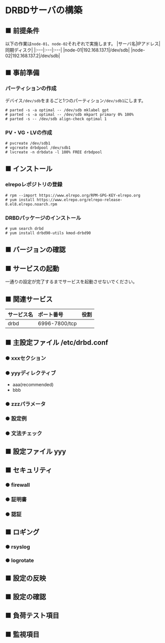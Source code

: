 # DRBDサーバの構築
## ■ 前提条件
以下の作業は`node-01`、`node-02`それぞれで実施します。
|サーバ名|IPアドレス|同期ディスク|
|:---|:---|:---|
|node-01|192.168.137.1|/dev/sdb|
|node-02|192.168.137.2|/dev/sdb|

## ■ 事前準備
### パーティションの作成
デバイス`/dev/sdb`をまるごと1つのパーティション`/dev/sdb1`にします。
```
# parted -s -a optimal -- /dev/sdb mklabel gpt
# parted -s -a optimal -- /dev/sdb mkpart primary 0% 100%
# parted -s -- /dev/sdb align-check optimal 1
```
### PV・VG・LVの作成
```
# pvcreate /dev/sdb1
# vgcreate drbdpool /dev/sdb1
# lvcreate -n drbdata -l 100% FREE drbdpool
```

## ■ インストール
### elrepoレポジトリの登録
```
# rpm --import https://www.elrepo.org/RPM-GPG-KEY-elrepo.org
# yum install https://www.elrepo.org/elrepo-release-8.el8.elrepo.noarch.rpm
```
### DRBDパッケージのインストール
```
# yum search drbd
# yum install drbd90-utils kmod-drbd90
```
## ■ バージョンの確認
## ■ サービスの起動
一通りの設定が完了するまでサービスを起動させないでください。
## ■ 関連サービス
|サービス名|ポート番号|役割|
|:---|:---|:---|
|drbd|6996-7800/tcp||

## ■ 主設定ファイル /etc/drbd.conf
### ● xxxセクション
### ● yyyディレクティブ
- aaa(recommended)
- bbb
### ● zzzパラメータ
### ● 設定例
### ● 文法チェック
## ■ 設定ファイル yyy
## ■ セキュリティ
### ● firewall
### ● 証明書
### ● 認証
## ■ ロギング
### ● rsyslog
### ● logrotate
## ■ 設定の反映
## ■ 設定の確認
## ■ 負荷テスト項目
## ■ 監視項目
